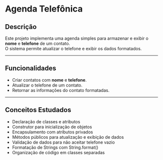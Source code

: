 # Agenda Telefônica

## Descrição
Este projeto implementa uma agenda simples para armazenar e exibir o **nome** e **telefone** de um contato.  
O sistema permite atualizar o telefone e exibir os dados formatados.

---

## Funcionalidades
- Criar contatos com **nome** e **telefone**.
- Atualizar o telefone de um contato.
- Retornar as informações do contato formatadas.

---

## Conceitos Estudados
- Declaração de classes e atributos
- Construtor para inicialização de objetos
- Encapsulamento com atributos privados
- Métodos públicos para atualização e exibição de dados
- Validação de dados para não aceitar telefone vazio
- Formatação de Strings com String.format()
- Organização de código em classes separadas